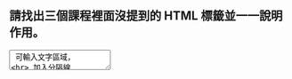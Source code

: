 ## 請找出三個課程裡面沒提到的 HTML 標籤並一一說明作用。
<textarea> 可輸入文字區域，
<hr> 加入分隔線

<dl>清單 Definition List
 <dt>項目 Definition Term
  <dd>描述 Definition Description
使用 <dl> 宣告一個清單，並將 <dl> 中包裹 <dt> 及 <dd> 用來製作出一個完整的清單組，而且可以呈現每個項目的標題及描述，會呈現縮排的效果。


## 請問什麼是盒模型（box modal）
box model 用於 CSS 中，是將每個 html 元素都以一個盒子（box）視之，再針對這個區塊去做調整，用以定義這個區塊的位置及大小，使排版能夠更加精確，也便於跟設計師作溝通。而在 box model 出現之前，大多設計區塊大小都還是要計算，而現在使用box model 中由外到內依序是 margin 、 border 、 padding 、 content，可以使用 box-sizing 這個 CSS 元素，來確保區塊大小定義起來比較直覺。


## 請問 display: inline, block 跟 inline-block 的差別是什麼？
inline：將元素們以同一行來呈現，而這些元素都不會換行。其寬高由內容長度來決定寬高，無法自行調整，而當內容過長時，可以搭配 overflow 來做出變化。

block：將元素們各自以區塊來呈現，與 inline 相反，會自動換行。如 <div> 就是默認以區塊方式來呈現，可使用 width 與 height 來調整寬高。

inline-block：綜合以上兩種，將區塊水平排列，但也可以使用 width 與 height 來調整寬高。

## 請問 position: static, relative, absolute 跟 fixed 的差別是什麼？

static 是由瀏覽器預設來自動排版在頁面上。

relaive 基本上是與 static 相同，但加上 top 、 right 、 bottom 、 left 等等屬性之後會呈現相對於原本預設的位置，而且不會影響到其他元素的位置，如本週 hw1 中「吃過都說好」部分中，頭像留言區塊的關係。

absolute 是將元素定位於所屬區塊內的某個固定位置，但若所屬區塊是 static 的話，則會跳過在往上一層參考。

fixed 是會將元素固定在瀏覽器「視窗」的某個位置，設定之後不論頁面如何捲動，該元素就會固定在那個位置出現，還蠻常出現在某些網頁的廣告。
